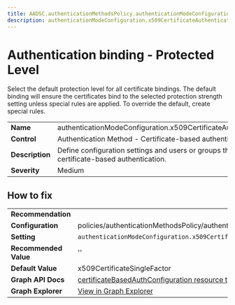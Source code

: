 ```yaml
---
title: AADSC.authenticationMethodsPolicy.authenticationModeConfiguration.x509CertificateAuthenticationDefaultMode
description: authenticationModeConfiguration.x509CertificateAuthenticationDefaultMode - Authentication binding - Protected Level
---
```


# Authentication binding - Protected Level

Select the default protection level for all certificate bindings. The default binding will ensure the certificates bind to the selected protection strength setting unless special rules are applied. To override the default, create special rules.

| | |
|-|-|
| **Name** | authenticationModeConfiguration.x509CertificateAuthenticationDefaultMode |
| **Control** | Authentication Method - Certificate-based authentication |
| **Description** | Define configuration settings and users or groups that are enabled to use certificate-based authentication. |
| **Severity** | Medium |

## How to fix
| | |
|-|-|
| **Recommendation** |  |
| **Configuration** | policies/authenticationMethodsPolicy/authenticationMethodConfigurations('X509Certificate') |
| **Setting** | `authenticationModeConfiguration.x509CertificateAuthenticationDefaultMode` |
| **Recommended Value** | '' |
| **Default Value** | x509CertificateSingleFactor |
| **Graph API Docs** | [certificateBasedAuthConfiguration resource type - Microsoft Graph v1.0 - Microsoft Learn](https://learn.microsoft.com/en-us/graph/api/resources/certificatebasedauthconfiguration) |
| **Graph Explorer** | [View in Graph Explorer](https://developer.microsoft.com/en-us/graph/graph-explorer?request=policies/authenticationMethodsPolicy/authenticationMethodConfigurations('X509Certificate')&method=GET&version=beta&GraphUrl=https://graph.microsoft.com) |




